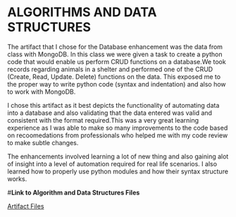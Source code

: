 # ALGORITHMS AND DATA STRUCTURES

  The artifact that I chose for the Database enhancement was the data from class with MongoDB. In this class we were given a task to create a python code that would enable us perform CRUD functions on a database.We took records regarding animals in a shelter and performed one of the CRUD (Create, Read, Update. Delete) functions on the data. This exposed me to the proper way to write python code (syntax and indentation) and also how to work with MongoDB.

  I chose this artifact as it best depicts the functionality of automating data into a database and also validating that the data entered was valid and consistent with the format required.This was a very great learning experience as I was able to make so many improvements to the code based on recoomedations from professionals who helped me with my code review to make subtle changes.

  The enhancements involved learning a lot of new thing and also gaining alot of insight into a level of automation required for real life scenarios. I also learned how to properly use python modules and how their syntax structure works.
  
 
 #**Link to Algorithm and Data Structures Files**

[Artifact Files](https://github.com/nellieumanah/ePortfolio/tree/gh-pages/Algorithms%20and%20Data%20Structures)
